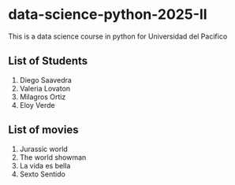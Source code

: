 # data-science-python-2025-II
This is a data science course in python for Universidad del Pacifico

## List of Students 
1. Diego Saavedra
2. Valeria Lovaton
3. Milagros Ortiz
4. Eloy Verde

## List of movies
1. Jurassic world
2. The world showman
3. La vida es bella
4. Sexto Sentido
